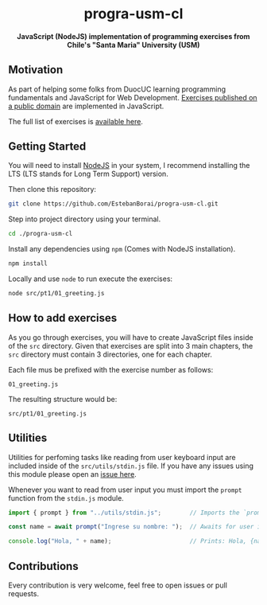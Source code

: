 <div>
  <h1 align="center">progra-usm-cl</h1>
  <h4 align="center">
    JavaScript (NodeJS) implementation of programming exercises from Chile's
    "Santa Maria" University (USM)
  </h4>
</div>

## Motivation

As part of helping some folks from DuocUC learning programming fundamentals
and JavaScript for Web Development. [Exercises published on a public domain][1]
are implemented in JavaScript.

The full list of exercises is [available here][2].

## Getting Started

You will need to install [NodeJS][3] in your system, I recommend installing the
LTS (LTS stands for Long Term Support) version.

Then clone this repository:

```bash
git clone https://github.com/EstebanBorai/progra-usm-cl.git
```

Step into project directory using your terminal.

```bash
cd ./progra-usm-cl
```

Install any dependencies using `npm` (Comes with NodeJS installation).

```bash
npm install
```

Locally and use `node` to run execute the exercises:

```bash
node src/pt1/01_greeting.js
```

## How to add exercises

As you go through exercises, you will have to create JavaScript files inside
of the `src` directory. Given that exercises are split into 3 main chapters,
the `src` directory must contain 3 directories, one for each chapter.

Each file mus be prefixed with the exercise number as follows:

```
01_greeting.js
```

The resulting structure would be:

```
src/pt1/01_greeting.js
```

## Utilities

Utilities for perfoming tasks like reading from user keyboard input are included
inside of the `src/utils/stdin.js` file. If you have any issues using this
module please open an [issue here][4].

Whenever you want to read from user input you must import the `prompt` function
from the `stdin.js` module.

```js
import { prompt } from "../utils/stdin.js";        // Imports the `prompt` function

const name = await prompt("Ingrese su nombre: ");  // Awaits for user input

console.log("Hola, " + name);                      // Prints: Hola, {name}
```

## Contributions

Every contribution is very welcome, feel free to open issues or pull requests.

[1]: http://progra.usm.cl
[2]: http://progra.usm.cl/apunte/ejercicios/index.html
[3]: https://nodejs.org/en/
[4]: https://github.com/EstebanBorai/progra-usm-cl/issues

